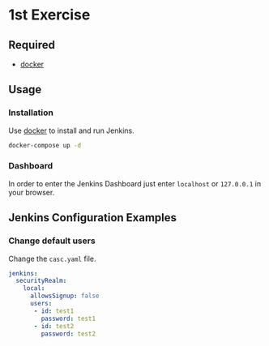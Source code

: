 # 1st Exercise

## Required
- [docker](https://docs.docker.com/get-docker/)

## Usage

### Installation

Use [docker](https://docs.docker.com/get-docker/) to install and run Jenkins.

```sh
docker-compose up -d
```

### Dashboard

In order to enter the Jenkins Dashboard just enter `localhost` or `127.0.0.1` in your browser.

## Jenkins Configuration Examples

### Change default users

Change the `casc.yaml` file.


```yaml
jenkins:
  securityRealm:
    local:
      allowsSignup: false
      users:
       - id: test1
         password: test1
       - id: test2
         password: test2
```
